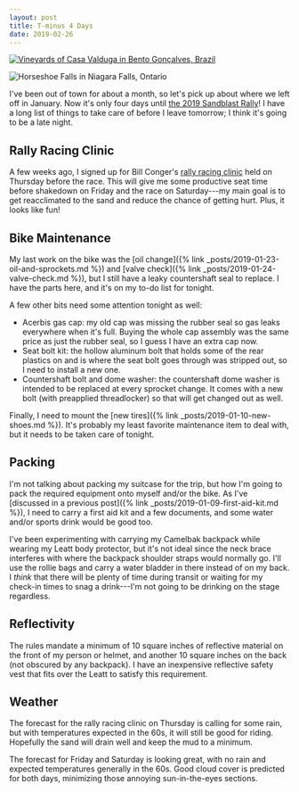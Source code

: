 ```yaml
---
layout: post
title: T-minus 4 Days
date: 2019-02-26
---
```


[![Vineyards of Casa Valduga in Bento Gonçalves, Brazil](https://ian.does.racing/assets/img/brazilvineyards.jpg "Vineyards of Casa Valduga in Bento Gonçalves, Brazil")](http://www.casavalduga.com.br/)

![Horseshoe Falls in Niagara Falls, Ontario](https://ian.does.racing/assets/img/horseshoefalls.jpg "Horseshoe Falls in Niagara Falls, Ontario")

I've been out of town for about a month, so let's pick up about where we left off in January. Now it's only four days until [the 2019 Sandblast Rally](https://www.sandblastrally.com/)! I have a long list of things to take care of before I leave tomorrow; I think it's going to be a late night.

## Rally Racing Clinic

A few weeks ago, I signed up for Bill Conger's [rally racing clinic](https://www.motorsportreg.com/events/bc-moto-rally-racing-clinic-sand-hills-state-forest-adventures-543172) held on Thursday before the race. This will give me some productive seat time before shakedown on Friday and the race on Saturday---my main goal is to get reacclimated to the sand and reduce the chance of getting hurt. Plus, it looks like fun!

## Bike Maintenance

My last work on the bike was the [oil change]({% link _posts/2019-01-23-oil-and-sprockets.md %}) and [valve check]({% link _posts/2019-01-24-valve-check.md %}), but I still have a leaky countershaft seal to replace. I have the parts here, and it's on my to-do list for tonight.

A few other bits need some attention tonight as well:

* Acerbis gas cap: my old cap was missing the rubber seal so gas leaks everywhere when it's full. Buying the whole cap assembly was the same price as just the rubber seal, so I guess I have an extra cap now.
* Seat bolt kit: the hollow aluminum bolt that holds some of the rear plastics on and is where the seat bolt goes through was stripped out, so I need to install a new one.
* Countershaft bolt and dome washer: the countershaft dome washer is intended to be replaced at every sprocket change. It comes with a new bolt (with preapplied threadlocker) so that will get changed out as well.

Finally, I need to mount the [new tires]({% link _posts/2019-01-10-new-shoes.md %}). It's probably my least favorite maintenance item to deal with, but it needs to be taken care of tonight.

## Packing

I'm not talking about packing my suitcase for the trip, but how I'm going to pack the required equipment onto myself and/or the bike. As I've [discussed in a previous post]({% link _posts/2019-01-09-first-aid-kit.md %}), I need to carry a first aid kit and a few documents, and some water and/or sports drink would be good too.

I've been experimenting with carrying my Camelbak backpack while wearing my Leatt body protector, but it's not ideal since the neck brace interferes with where the backpack shoulder straps would normally go. I'll use the rollie bags and carry a water bladder in there instead of on my back. I *think* that there will be plenty of time during transit or waiting for my check-in times to snag a drink---I'm not going to be drinking on the stage regardless.

## Reflectivity

The rules mandate a minimum of 10 square inches of reflective material on the front of my person or helmet, and another 10 square inches on the back (not obscured by any backpack). I have an inexpensive reflective safety vest that fits over the Leatt to satisfy this requirement.

## Weather

The forecast for the rally racing clinic on Thursday is calling for some rain, but with temperatures expected in the 60s, it will still be good for riding. Hopefully the sand will drain well and keep the mud to a minimum.

The forecast for Friday and Saturday is looking great, with no rain and expected temperatures generally in the 60s. Good cloud cover is predicted for both days, minimizing those annoying sun-in-the-eyes sections.
